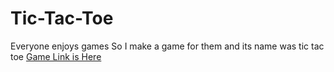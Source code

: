 # Tic-Tac-Toe
Everyone enjoys games So I make a game for them and its name was tic tac toe
[Game Link is Here](http://127.0.0.1:5500/HTML/project/Tic%20Tac%20Toe/index.html)

